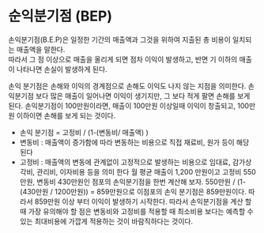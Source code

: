 # 순익분기점 (BEP)

손익분기점(B.E.P)은 일정한 기간의 매출액과 그것을 위하여 지출된 총 비용이 일치되는 매출액을 말한다. \
따라서 그 점 이상으로 매출을 올리게 되면 점차 이익이 발생하고, 반면 기 이하의 매출이 나타나면 손실이 발생하게 된다.

손익 분기점은 손해와 이익의 경계점으로 손해도 이익도 나지 않는 지점을 의미한다. 손익분기점 보다 많은 매출이 일어나면 이익이 생기지만, 그 보다 적게 팔면 손해를 보게 된다. 손익분기점이 100만원이라면, 매출이 100만원 이상일때 이익이 창출되고, 100만원 이하이면 손해를 보게 되는 것이다.

* 손익 분기점 = 고정비 / (1-(변동비/ 매출액) )
* 변동비 : 매출액이 증가함에 따라 변동하는 비용으로 직접 재료비, 원가 등이 해당 된다
* 고정비 : 매출액의 변동에 관계없이 고정적으로 발생하는 비용으로 임대료, 감가상각비, 관리비, 이자비용 등을 의미 한다 월 평균 매출이 1,200 만원이고 고정비 550만원, 변동비 430만원인 점포의 손익분기점을 한번 계산해 보자. 550만원 / (1-(430만원 / 1200만원)) = 859만원으로 이점포의 손익 분기점은 859만원이다. 따라서 859만원 이상 부터 이익이 발생하기 시작한다. 따라서 손익분기점을 계산 할 때 가장 유의해야 할 점은 변동비와 고정비를 적용할 때 최소비용 보다는 예측할 수 있는 최대비용에 가깝게 적용하는 것이 바람직하다는 것이다.
